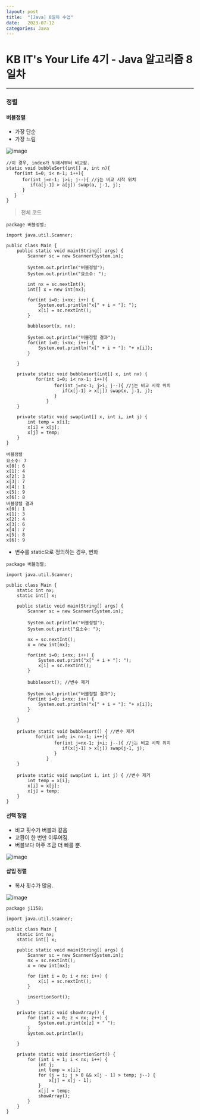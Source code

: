```yaml
---
layout: post
title:  "[Java] 8일차 수업"
date:   2023-07-12
categories: Java
---
```

# KB IT's Your Life 4기 - Java 알고리즘 8일차

--- 

### 정렬

#### 버블정렬

- 가장 단순
- 가장 느림

![image](https://github.com/talkingOrange/talkingOrange.github.io/assets/88815795/ba2bf372-8256-4ddc-b10d-e02781dd7d89)

```
//이 경우, index가 뒤에서부터 비교함.
static void bubbleSort(int[] a, int n){
   for(int i=0; i< n-1; i++){
      for(int j=n-1; j>i; j--){ //j는 비교 시작 위치
         if(a[j-1] > a[j]) swap(a, j-1, j);
      }
   }
}
```


> 전체 코드

```
package 버블정렬;

import java.util.Scanner;

public class Main {
	public static void main(String[] args) {
		Scanner sc = new Scanner(System.in);
		
		System.out.println("버블정렬");
		System.out.println("요소수: ");
		
		int nx = sc.nextInt();
		int[] x = new int[nx];
		
		for(int i=0; i<nx; i++) {
			System.out.println("x[" + i + "]: ");
			x[i] = sc.nextInt();
		}
		
		bubblesort(x, nx);
		
		System.out.println("버블정렬 결과");
		for(int i=0; i<nx; i++) {
			System.out.println("x[" + i + "]: "+ x[i]);
		}
		
	}

	private static void bubblesort(int[] x, int nx) {
		   for(int i=0; i< nx-1; i++){
			      for(int j=nx-1; j>i; j--){ //j는 비교 시작 위치
			         if(x[j-1] > x[j]) swap(x, j-1, j);
			      }
			   }		
	}

	private static void swap(int[] x, int i, int j) {
		int temp = x[i];
		x[i] = x[j];
		x[j] = temp;
	}
}
```

```
버블정렬
요소수: 7
x[0]: 6
x[1]: 4
x[2]: 3
x[3]: 7
x[4]: 1
x[5]: 9
x[6]: 8
버블정렬 결과
x[0]: 1
x[1]: 3
x[2]: 4
x[3]: 6
x[4]: 7
x[5]: 8
x[6]: 9
```


* 변수를 static으로 정의하는 경우, 변화

```
package 버블정렬;

import java.util.Scanner;

public class Main {
	static int nx;
	static int[] x;
	
	public static void main(String[] args) {
		Scanner sc = new Scanner(System.in);
		
		System.out.println("버블정렬");
		System.out.print("요소수: ");
		
		nx = sc.nextInt();
		x = new int[nx];
		
		for(int i=0; i<nx; i++) {
			System.out.print("x[" + i + "]: ");
			x[i] = sc.nextInt();
		}
		
		bubblesort(); //변수 제거
		
		System.out.println("버블정렬 결과");
		for(int i=0; i<nx; i++) {
			System.out.println("x[" + i + "]: "+ x[i]);
		}
		
	}

	private static void bubblesort() { //변수 제거
		   for(int i=0; i< nx-1; i++){
			      for(int j=nx-1; j>i; j--){ //j는 비교 시작 위치
			         if(x[j-1] > x[j]) swap(j-1, j);
			      }
			   }		
	}

	private static void swap(int i, int j) { //변수 제거
		int temp = x[i];
		x[i] = x[j];
		x[j] = temp;
	}
}

```

#### 선택 정렬

- 비교 횟수가 버블과 같음
- 교환이 한 번만 이루어짐.
- 버블보다 아주 조금 더 빠를 뿐.

![image](https://github.com/talkingOrange/talkingOrange.github.io/assets/88815795/78afd61a-780e-4f43-ba05-f03283f90a78)

#### 삽입 정렬

- 복사 횟수가 많음.
  
![image](https://github.com/talkingOrange/talkingOrange.github.io/assets/88815795/aca3acd1-1203-41c0-9ba9-83d2549f52b5)

```
package j1158;

import java.util.Scanner;

public class Main {
	static int nx;
	static int[] x;

	public static void main(String[] args) {
		Scanner sc = new Scanner(System.in);
		nx = sc.nextInt();
		x = new int[nx];

		for (int i = 0; i < nx; i++) {
			x[i] = sc.nextInt();
		}

		insertionSort();
	}

	private static void showArray() {
		for (int z = 0; z < nx; z++) {
			System.out.print(x[z] + " ");
		}
		System.out.println();

	}

	private static void insertionSort() {
		for (int i = 1; i < nx; i++) {
			int j;
			int temp = x[i];
			for (j = i; j > 0 && x[j - 1] > temp; j--) {
				x[j] = x[j - 1];
			}
			x[j] = temp;
			showArray();
		}
	}
}

```

